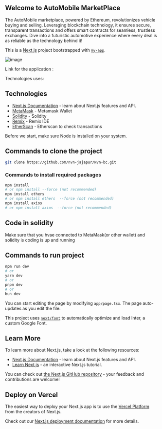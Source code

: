 ## Welcome to AutoMobile MarketPlace
The AutoMobile marketplace, powered by Ethereum, revolutionizes vehicle buying and selling. Leveraging blockchain technology, it ensures secure, transparent transactions and offers smart contracts for seamless, trustless exchanges. Dive into a futuristic automotive experience where every deal is as reliable as the technology behind it!

This is a [Next.js](https://nextjs.org/) project bootstrapped with [`my-app`](https://github.com/vercel/next.js/tree/canary/packages/create-next-app).

![image](https://github.com/nvn-jajapur/Nvn-bc/assets/165442723/1be94daa-0ac2-4182-926c-cb92af6b0c40)

Link for the application :

Technologies uses:

## Technologies

- [Next.js Documentation](https://nextjs.org/docs) - learn about Next.js features and API.
- [MetaMask](https://metamask.io/) - Metamask Wallet
- [Solidity](https://soliditylang.org/) - Solidity
- [Remix](https://remix.ethereum.org/) - Remix IDE
- [EtherScan](https://etherscan.io/) - Etherscan to check transactions

Before we start, make sure Node is installed on your system.
## Commands to clone the project
```bash
git clone https://github.com/nvn-jajapur/Nvn-bc.git
```
### Commands to install required packages
```bash
npm install
# or npm install --force (not recommended)
npm install ethers
# or npm install ethers  --force (not recommended)
npm install axios
# or npm install axios  --force (not recommended)
```
## Code in solidity
Make sure that you hvae connected to MetaMask(or other wallet) and solidity is coding is up and running

## Commands to run project
```bash
npm run dev
# or
yarn dev
# or
pnpm dev
# or
bun dev
```


You can start editing the page by modifying `app/page.tsx`. The page auto-updates as you edit the file.

This project uses [`next/font`](https://nextjs.org/docs/basic-features/font-optimization) to automatically optimize and load Inter, a custom Google Font.

## Learn More

To learn more about Next.js, take a look at the following resources:

- [Next.js Documentation](https://nextjs.org/docs) - learn about Next.js features and API.
- [Learn Next.js](https://nextjs.org/learn) - an interactive Next.js tutorial.

You can check out [the Next.js GitHub repository](https://github.com/vercel/next.js/) - your feedback and contributions are welcome!

## Deploy on Vercel

The easiest way to deploy your Next.js app is to use the [Vercel Platform](https://vercel.com/new?utm_medium=default-template&filter=next.js&utm_source=create-next-app&utm_campaign=create-next-app-readme) from the creators of Next.js.

Check out our [Next.js deployment documentation](https://nextjs.org/docs/deployment) for more details.
